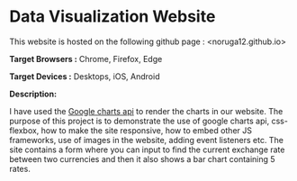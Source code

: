 # **Data Visualization Website**

This website is hosted on the following github page : <noruga12.github.io>

**Target Browsers :** Chrome, Firefox, Edge

**Target Devices :** Desktops, iOS, Android

**Description:**

I have used the [Google charts api](https://developers.google.com/chart) to render the charts in our website. The purpose of this project is to demonstrate the use of google charts api, css-flexbox, how to make the site responsive, how to embed other JS frameworks, use of images in the website, adding event listeners etc. The site contains a form where you can input to find the current exchange rate between two currencies and then it also shows a bar chart containing 5 rates.
